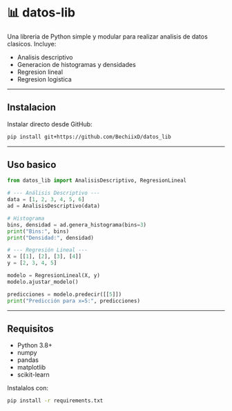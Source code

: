 # 📊 datos-lib

Una libreria de Python simple y modular para realizar analisis de datos clasicos.
Incluye:
- Analisis descriptivo
- Generacion de histogramas y densidades
- Regresion lineal
- Regresion logistica

---

## Instalacion
Instalar directo desde GitHub:
```bash
pip install git+https://github.com/BechiixD/datos_lib
```

---

## Uso basico
```python
from datos_lib import AnalisisDescriptivo, RegresionLineal

# --- Análisis Descriptivo ---
data = [1, 2, 3, 4, 5, 6]
ad = AnalisisDescriptivo(data)

# Histograma
bins, densidad = ad.genera_histograma(bins=3)
print("Bins:", bins)
print("Densidad:", densidad)

# --- Regresión Lineal ---
X = [[1], [2], [3], [4]]
y = [2, 3, 4, 5]

modelo = RegresionLineal(X, y)
modelo.ajustar_modelo()

predicciones = modelo.predecir([[5]])
print("Predicción para x=5:", predicciones)
```

---
## Requisitos
- Python 3.8+
- numpy
- pandas
- matplotlib
- scikit-learn

Instalalos con:
```bash
pip install -r requirements.txt